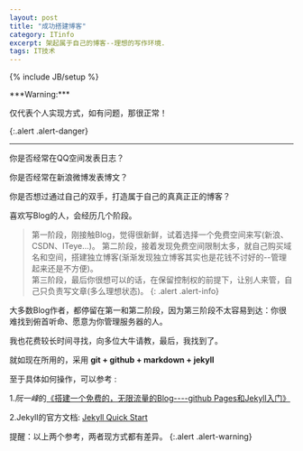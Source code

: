 ```yaml
---
layout: post
title: "成功搭建博客"
category: ITinfo
excerpt: 架起属于自己的博客--理想的写作环境.
tags: IT技术
---
```

{% include JB/setup %}

<div markdown="1">
***Warning:***

仅代表个人实现方式，如有问题，那很正常！
</div>
{:.alert .alert-danger}

---

你是否经常在QQ空间发表日志？

你是否经常在新浪微博发表博文？

你是否想过通过自己的双手，打造属于自己的真真正正的博客？

喜欢写Blog的人，会经历几个阶段。

> 第一阶段，刚接触Blog，觉得很新鲜，试着选择一个免费空间来写(新浪、CSDN、ITeye...)。
  第二阶段，接着发现免费空间限制太多，就自己购买域名和空间，搭建独立博客(渐渐发现独立博客其实也是花钱不讨好的--管理起来还是不方便)。<br />
  第三阶段，最后你很想可以的话，在保留控制权的前提下，让别人来管，自己只负责写文章(多么理想状态)。
{: .alert .alert-info}

大多数Blog作者，都停留在第一和第二阶段，因为第三阶段不太容易到达：你很难找到俯首听命、愿意为你管理服务器的人。

我也花费较长时间寻找，向多位大牛请教，最后，我找到了。

就如现在所用的，采用 <strong>git + github + markdown + jekyll</strong>

至于具体如何操作，可以参考 :

1.*阮一峰*的<a href="http://www.ruanyifeng.com/blog/2012/08/blogging_with_jekyll.html">《搭建一个免费的，无限流量的Blog----github Pages和Jekyll入门》</a>

2.Jekyll的官方文档: <a href="http://jekyllbootstrap.com/usage/jekyll-quick-start.html">Jekyll Quick Start</a>

提醒：以上两个参考，两者现方式都有差异。
{:.alert .alert-warning}
